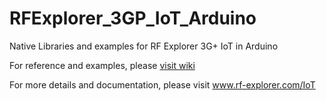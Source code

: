 # RFExplorer_3GP_IoT_Arduino

Native Libraries and examples for RF Explorer 3G+ IoT in Arduino

For reference and examples, please [visit wiki](http://github.com/RFExplorer/RFExplorer-IoT-for-Arduino/wiki)

For more details and documentation, please visit www.rf-explorer.com/IoT

